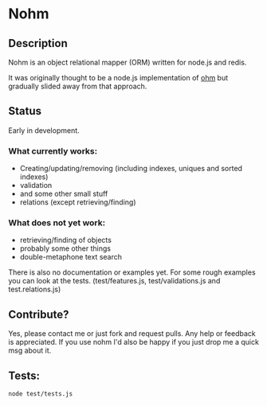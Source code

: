 # Nohm

## Description

Nohm is an object relational mapper (ORM) written for node.js and redis.

It was originally thought to be a node.js implementation of [ohm](http://ohm.keyvalue.org/ "Ruby ORM for redis") but gradually slided away from that approach.

## Status

Early in development.

### What currently works: 

  - Creating/updating/removing (including indexes, uniques and sorted indexes)
  - validation
  - and some other small stuff
  - relations (except retrieving/finding)

### What does not yet work:

  - retrieving/finding of objects
  - probably some other things
  - double-metaphone text search

There is also no documentation or examples yet. For some rough examples you can look at the tests. (test/features.js, test/validations.js and test.relations.js)

## Contribute?

Yes, please contact me or just fork and request pulls. Any help or feedback is appreciated. If you use nohm I'd also be happy if you just drop me a quick msg about it.

## Tests:

    node test/tests.js
